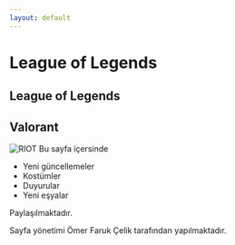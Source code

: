 ```yaml
---
layout: default
---
```


# League of Legends

## League of Legends

## Valorant


![RIOT](https://nexus.leagueoflegends.com/wp-content/uploads/2019/10/LOL_CMS_317_Tile_01-Feature_H50-V50-min_bz7waxz83vsjvua6mn4h.jpg)
 Bu sayfa içersinde 
  * Yeni güncellemeler
  * Kostümler
  * Duyurular
  * Yeni eşyalar
  
  Paylaşılmaktadır.
  
  Sayfa yönetimi Ömer Faruk Çelik tarafından yapılmaktadır.
